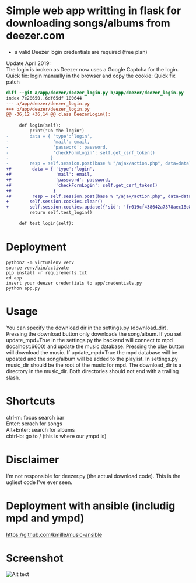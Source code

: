 # Simple web app writting in flask for downloading songs/albums from deezer.com
- a valid Deezer login credentials are required (free plan)

Update April 2019:  
The login is broken as Deezer now uses a Google Captcha for the login. Quick fix: login manually in the browser and copy the cookie:
Quick fix patch  
```diff
diff --git a/app/deezer/deezer_login.py b/app/deezer/deezer_login.py
index 7e28650..6df65df 100644
--- a/app/deezer/deezer_login.py
+++ b/app/deezer/deezer_login.py
@@ -36,12 +36,14 @@ class DeezerLogin():
     
     def login(self):
         print("Do the login")
-        data = { 'type':'login',
-                 'mail': email,
-                 'password': password,
-                 'checkFormLogin': self.get_csrf_token()
-                }
-        resp = self.session.post(base % "/ajax/action.php", data=data)
+#        data = { 'type':'login',
+#                 'mail': email,
+#                 'password': password,
+#                 'checkFormLogin': self.get_csrf_token()
+#                }
+#        resp = self.session.post(base % "/ajax/action.php", data=data)
+        self.session.cookies.clear()
+        self.session.cookies.update({'sid': 'fr019cf438642a7378aec18e8d101b92db73cb68', 'comeback':'1'})
         return self.test_login()
 
     def test_login(self):
```





# Deployment
```
python2 -m virtualenv venv
source venv/bin/activate
pip install -r requirements.txt
cd app
insert your deezer credentials to app/credentials.py
python app.py
```

# Usage
You can specify the download dir in the settings.py (download_dir). Pressing the download button only downloads the song/album. If you set update_mpd=True in the settings.py the backend will connect to mpd (localhost:6600) and update the music database. Pressing the play button will download the music. If update_mpd=True the mpd database will be updated and the song/album will be added to the playlist. In settings.py music_dir should be the root of the music for mpd. The download_dir is a directory in the music_dir. Both directories should not end with a trailing slash.

# Shortcuts
ctrl-m: focus search bar  
Enter: serach for songs  
Alt+Enter: search for albums  
cbtrl-b: go to / (this is where our ympd is)  

# Disclaimer
I'm not responsible for deezer.py (the actual download code). This is the ugliest code I've ever seen.

# Deployment with ansible (includig mpd and ympd)
https://github.com/kmille/music-ansible

# Screenshot
![Alt text](https://image.ibb.co/cjBC30/screen.png "KISS")
